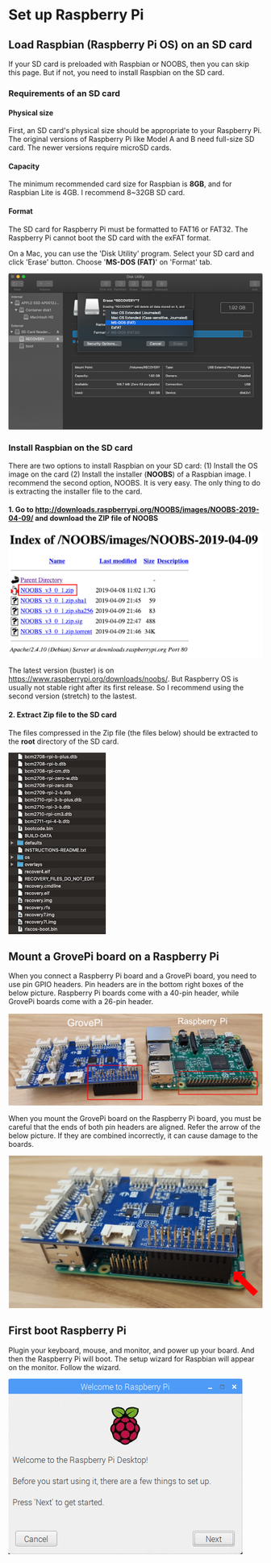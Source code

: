 # Set up Raspberry Pi
## Load Raspbian (Raspberry Pi OS) on an SD card

If your SD card is preloaded with Raspbian or NOOBS, then you can skip this page. But if not, you need to install Raspbian on the SD card.

### Requirements of an SD card
#### Physical size
First, an SD card's physical size should be appropriate to your Raspberry Pi. The original versions of Raspberry Pi like Model A and B need full-size SD card. The newer versions require microSD cards.

#### Capacity
The minimum recommended card size for Raspbian is **8GB**, and for Raspbian Lite is 4GB. I recommend 8~32GB SD card.

#### Format
The SD card for Raspberry Pi must be formatted to FAT16 or FAT32. The Raspberry Pi cannot boot the SD card with the exFAT format.

On a Mac, you can use the 'Disk Utility' program. Select your SD card and click 'Erase' button. Choose '**MS-DOS (FAT)**' on 'Format' tab.

![format](assets/images/2-format.png)

### Install Raspbian on the SD card

There are two options to install Raspbian on your SD card: 
(1) Install the OS image on the card 
(2) Install the installer (**NOOBS**) of a Raspbian image. 
I recommend the second option, NOOBS. It is very easy. The only thing to do is extracting the installer file to the card.

#### 1. Go to http://downloads.raspberrypi.org/NOOBS/images/NOOBS-2019-04-09/ and download the ZIP file of NOOBS

![download](assets/images/2-download.png)

The latest version (buster) is on https://www.raspberrypi.org/downloads/noobs/. But Raspberry OS is usually not stable right after its first release. So I recommend using the second version (stretch) to the lastest.

#### 2. Extract Zip file to the SD card
The files compressed in the Zip file (the files below) should be extracted to the **root** directory of the SD card.

![zip](assets/images/2-zip.png)

## Mount a GrovePi board on a Raspberry Pi

When you connect a Raspberry Pi board and a GrovePi board, you need to use pin GPIO headers. Pin headers are in the bottom right boxes of the below picture. Raspberry Pi boards come with a 40-pin header, while GrovePi boards come with a 26-pin header.

![boards](assets/images/2-boards.png)

When you mount the GrovePi board on the Raspberry Pi board, you must be careful that the ends of both pin headers are aligned. Refer the arrow of the below picture. If they are combined incorrectly, it can cause damage to the boards.

![combined](assets/images/2-combined.png)

## First boot Raspberry Pi
Plugin your keyboard, mouse, and monitor, and power up your board. And then the Raspberry Pi will boot. The setup wizard for Raspbian will appear on the monitor. Follow the wizard.

![wizard](assets/images/2-wizard.webp)
